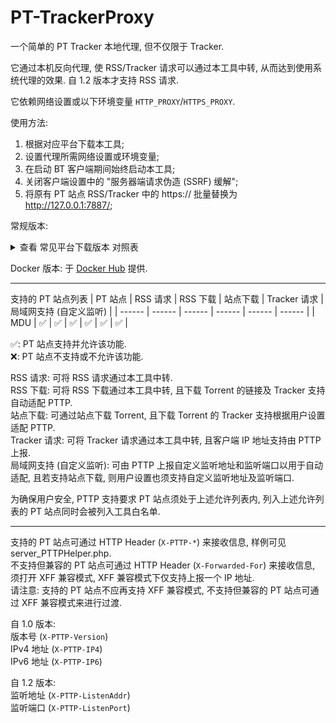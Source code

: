 # PT-TrackerProxy
一个简单的 PT Tracker 本地代理, 但不仅限于 Tracker.

它通过本机反向代理, 使 RSS/Tracker 请求可以通过本工具中转, 从而达到使用系统代理的效果. 自 1.2 版本才支持 RSS 请求.

它依赖网络设置或以下环境变量 ```HTTP_PROXY```/```HTTPS_PROXY```.

使用方法:
1. 根据对应平台下载本工具;
2. 设置代理所需网络设置或环境变量;
3. 在启动 BT 客户端期间始终启动本工具;
4. 关闭客户端设置中的 "服务器端请求伪造 (SSRF) 缓解";
5. 将原有 PT 站点 RSS/Tracker 中的 https:// 批量替换为 http://127.0.0.1:7887/;

常规版本:
<details>
<summary>查看 常见平台下载版本 对照表</summary>

| 操作系统 | 处理器架构 | 处理器位数 | 下载版本      | 说明 |
| -------- | ---------- | ---------- | ------------- | ----------------- |
| macOS    | ARM64      | 64 位      | darwin-arm64  | 常见于 Apple M 系列 |
| macOS    | AMD64      | 64 位      | darwin-amd64  | 常见于 Intel 系列 |
| Windows  | AMD64      | 64 位      | windows-amd64 | 常见于大部分现代 PC |
| Windows  | i386       | 32 位      | windows-386   | 少见于部分老式 PC |
| Windows  | ARM64      | 64 位      | windows-arm64 | 常见于新型平台, 应用于部分平板/笔记本/少数特殊硬件 |
| Windows  | ARMv7      | 32 位      | windows-arm   | 少见于罕见平台, 应用于部分上古硬件, 如 Surface RT 等 |
| Linux    | AMD64      | 64 位      | linux-amd64   | 常见于大部分 NAS 及服务器 |
| Linux    | i386       | 32 位      | linux-386     | 少见于部分老式 NAS 及服务器 |
| Linux    | ARM64      | 64 位      | linux-arm64   | 常见于部分服务器及开发板, 如 Oracle 或 Raspberry Pi 等 |
| Linux    | ARMv*      | 32 位      | linux-armv*   | 少见于部分老式服务器及开发板, 查看 /proc/cpuinfo 或 从高到底试哪个能跑 |

其它版本的 Linux/NetBSD/FreeBSD/OpenBSD/Solaris 可以此类推, 并在列表中选择适合自己的.
</details>

Docker 版本: 于 [Docker Hub](https://hub.docker.com/r/monikadesignuniverse/pt-trackerproxy) 提供.

--------------------

支持的 PT 站点列表
| PT 站点 | RSS 请求 | RSS 下载 | 站点下载 | Tracker 请求 | 局域网支持 (自定义监听) |
| ------ | ------ | ------ | ------ | ------ | ------ |
| MDU | ✅ | ✅️ | ✅ | ✅ | ✅ | ✅ |

✅: PT 站点支持并允许该功能.  
❌: PT 站点不支持或不允许该功能.

RSS 请求: 可将 RSS 请求通过本工具中转.  
RSS 下载: 可将 RSS 下载通过本工具中转, 且下载 Torrent 的链接及 Tracker 支持自动适配 PTTP.  
站点下载: 可通过站点下载 Torrent,  且下载 Torrent 的 Tracker 支持根据用户设置适配 PTTP.  
Tracker 请求: 可将 Tracker 请求通过本工具中转, 且客户端 IP 地址支持由 PTTP 上报.  
局域网支持 (自定义监听): 可由 PTTP 上报自定义监听地址和监听端口以用于自动适配, 且若支持站点下载, 则用户设置也须支持自定义监听地址及监听端口.

为确保用户安全, PTTP 支持要求 PT 站点须处于上述允许列表内, 列入上述允许列表的 PT 站点同时会被列入工具白名单.

--------------------

支持的 PT 站点可通过 HTTP Header (```X-PTTP-*```) 来接收信息, 样例可见 server_PTTPHelper.php.  
不支持但兼容的 PT 站点可通过 HTTP Header (```X-Forwarded-For```) 来接收信息, 须打开 XFF 兼容模式, XFF 兼容模式下仅支持上报一个 IP 地址.  
请注意: 支持的 PT 站点不应再支持 XFF 兼容模式, 不支持但兼容的 PT 站点可通过 XFF 兼容模式来进行过渡.

自 1.0 版本:  
版本号 (```X-PTTP-Version```)  
IPv4 地址 (```X-PTTP-IP4```)  
IPv6 地址 (```X-PTTP-IP6```)

自 1.2 版本:  
监听地址 (```X-PTTP-ListenAddr```)  
监听端口 (```X-PTTP-ListenPort```)
